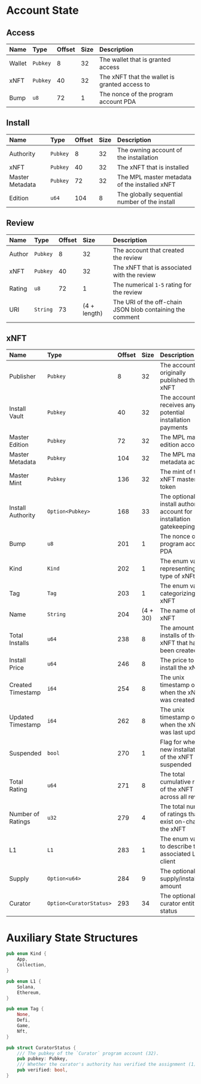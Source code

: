 # Account State

## Access

| Name   | Type     | Offset | Size | Description                                   |
| :----- | :------- | :----- | :--- | :-------------------------------------------- |
| Wallet | `Pubkey` | 8      | 32   | The wallet that is granted access             |
| xNFT   | `Pubkey` | 40     | 32   | The xNFT that the wallet is granted access to |
| Bump   | `u8`     | 72     | 1    | The nonce of the program account PDA          |

## Install

| Name            | Type     | Offset | Size | Description                                   |
| :-------------- | :------- | :----- | :--- | :-------------------------------------------- |
| Authority       | `Pubkey` | 8      | 32   | The owning account of the installation        |
| xNFT            | `Pubkey` | 40     | 32   | The xNFT that is installed                    |
| Master Metadata | `Pubkey` | 72     | 32   | The MPL master metadata of the installed xNFT |
| Edition         | `u64`    | 104    | 8    | The globally sequential number of the install |

## Review

| Name   | Type     | Offset | Size         | Description                                               |
| :----- | :------- | :----- | :----------- | :-------------------------------------------------------- |
| Author | `Pubkey` | 8      | 32           | The account that created the review                       |
| xNFT   | `Pubkey` | 40     | 32           | The xNFT that is associated with the review               |
| Rating | `u8`     | 72     | 1            | The numerical `1-5` rating for the review                 |
| URI    | `String` | 73     | (4 + length) | The URI of the off-chain JSON blob containing the comment |

## xNFT

| Name              | Type                    | Offset | Size     | Description                                                         |
| :---------------- | :---------------------- | :----- | :------- | :------------------------------------------------------------------ |
| Publisher         | `Pubkey`                | 8      | 32       | The account that originally published the xNFT                      |
| Install Vault     | `Pubkey`                | 40     | 32       | The account that receives any potential installation payments       |
| Master Edition    | `Pubkey`                | 72     | 32       | The MPL master edition account                                      |
| Master Metadata   | `Pubkey`                | 104    | 32       | The MPL master metadata account                                     |
| Master Mint       | `Pubkey`                | 136    | 32       | The mint of the xNFT master token                                   |
| Install Authority | `Option<Pubkey>`        | 168    | 33       | The optional install authority account for installation gatekeeping |
| Bump              | `u8`                    | 201    | 1        | The nonce of the program account PDA                                |
| Kind              | `Kind`                  | 202    | 1        | The enum variant representing the type of xNFt                      |
| Tag               | `Tag`                   | 203    | 1        | The enum variant categorizing the xNFT                              |
| Name              | `String`                | 204    | (4 + 30) | The name of the xNFT                                                |
| Total Installs    | `u64`                   | 238    | 8        | The amount of installs of the xNFT that have been created           |
| Install Price     | `u64`                   | 246    | 8        | The price to install the xNFT                                       |
| Created Timestamp | `i64`                   | 254    | 8        | The unix timestamp of when the xNFT was created                     |
| Updated Timestamp | `i64`                   | 262    | 8        | The unix timestamp of when the xNFT was last updated                |
| Suspended         | `bool`                  | 270    | 1        | Flag for whether new installations of the xNFT are suspended        |
| Total Rating      | `u64`                   | 271    | 8        | The total cumulative rating of the xNFT across all reviews          |
| Number of Ratings | `u32`                   | 279    | 4        | The total number of ratings that exist on-chain for the xNFT        |
| L1                | `L1`                    | 283    | 1        | The enum variant to describe the associated L1 client               |
| Supply            | `Option<u64>`           | 284    | 9        | The optional fixed supply/installation amount                       |
| Curator           | `Option<CuratorStatus>` | 293    | 34       | The optional curator entity status                                  |

# Auxiliary State Structures

```rust
pub enum Kind {
    App,
    Collection,
}

pub enum L1 {
    Solana,
    Ethereum,
}

pub enum Tag {
    None,
    Defi,
    Game,
    Nft,
}

pub struct CuratorStatus {
    /// The pubkey of the `Curator` program account (32).
    pub pubkey: Pubkey,
    /// Whether the curator's authority has verified the assignment (1).
    pub verified: bool,
}
```
